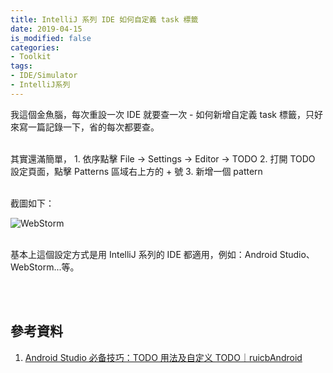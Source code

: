 ```yaml
---
title: IntelliJ 系列 IDE 如何自定義 task 標籤
date: 2019-04-15
is_modified: false
categories:
- Toolkit
tags:
- IDE/Simulator
- IntelliJ系列
--- 
```


我這個金魚腦，每次重設一次 IDE 就要查一次 - <span class='highlighting'>如何新增自定義 task 標籤</span>，只好來寫一篇記錄一下，省的每次都要查。

<!--more-->
<br> 
其實還滿簡單，
1. 依序點擊 File -> Settings -> Editor -> TODO 
2. 打開 TODO 設定頁面，點擊 Patterns 區域右上方的 + 號
3. 新增一個 pattern

<br>截圖如下：

![WebStorm](https://i.imgur.com/c3x90TW.png)

<br> 基本上這個設定方式是用 IntelliJ 系列的 IDE 都適用，例如：Android Studio、WebStorm...等。

<br><br> 

## 參考資料 
1. [Android Studio 必备技巧：TODO 用法及自定义 TODO｜ruicbAndroid](https://blog.csdn.net/My_TrueLove/article/details/72857949)
